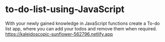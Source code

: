 # to-do-list-using-JavaScript
With your newly gained knowledge in JavaScript functions create a To-do list app, where you can add your todos and remove them when required.
https://kaleidoscopic-sunflower-562796.netlify.app

